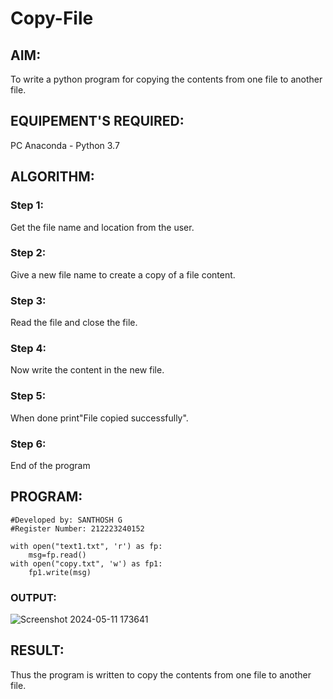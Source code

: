 # Copy-File
## AIM:
To write a python program for copying the contents from one file to another file.
## EQUIPEMENT'S REQUIRED: 
PC
Anaconda - Python 3.7
## ALGORITHM: 
### Step 1:
Get the file name and location from the user.

### Step 2:
Give a new file name to create a copy of a file content.

### Step 3:
Read the file and close the file.

### Step 4:
Now write the content in the new file.

### Step 5:
When done print"File copied successfully".

### Step 6:
End of the program

## PROGRAM:
```
#Developed by: SANTHOSH G
#Register Number: 212223240152

with open("text1.txt", 'r') as fp:
    msg=fp.read()
with open("copy.txt", 'w') as fp1:
    fp1.write(msg)
```

### OUTPUT:

![Screenshot 2024-05-11 173641](https://github.com/Aravindan2006/Copy-File/assets/151760062/8949552f-4ae6-4105-8e01-4a95d3ae5f4a)


## RESULT:
Thus the program is written to copy the contents from one file to another file.
